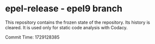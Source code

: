 # epel-release - epel9 branch

This repository contains the frozen state of the repository.
Its history is cleared. It is used only for static code
analysis with Codacy.

Commit Time: 1729128385